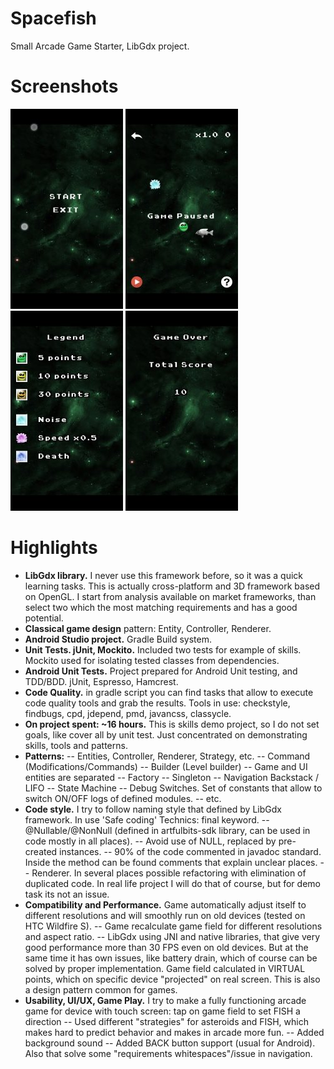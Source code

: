 # Spacefish

Small Arcade Game Starter, LibGdx project. 

# Screenshots

![Main Menu][2] ![Game Screen][3] ![Legend][4] ![Game Over][5]

# Highlights

 - **LibGdx library.** I never use this framework before, so it was a quick learning tasks. This is actually cross-platform and 3D framework based on OpenGL. I start from analysis available on market frameworks, than select two which the most matching requirements and has a good potential.
 - **Classical game design** pattern: Entity, Controller, Renderer.
 - **Android Studio project.** Gradle Build system.
 - **Unit Tests. jUnit, Mockito.** Included two tests for example of skills. Mockito used for isolating tested classes from dependencies.
 - **Android Unit Tests.** Project prepared for Android Unit testing, and TDD/BDD. jUnit, Espresso, Hamcrest.
 - **Code Quality.** in gradle script you can find tasks that allow to execute code quality tools and grab the results. Tools in use: checkstyle, findbugs, cpd, jdepend, pmd, javancss, classycle.
 - **On project spent: ~16 hours.** This is skills demo project, so I do not set goals, like cover all by unit test. Just concentrated on demonstrating skills, tools and patterns.
 - **Patterns:** 
-- Entities, Controller, Renderer, Strategy, etc.
-- Command (Modifications/Commands)
-- Builder (Level builder)
-- Game and UI entities are separated
-- Factory
-- Singleton
-- Navigation Backstack / LIFO
-- State Machine
-- Debug Switches. Set of constants that allow to switch ON/OFF logs of defined modules.
-- etc.
 - **Code style.** I try to follow naming style that defined by LibGdx framework. In use 'Safe coding' Technics: 
final keyword. 
-- @Nullable/@NonNull (defined in artfulbits-sdk library, can be used in code mostly in all places).
-- Avoid use of NULL, replaced by pre-created instances.
-- 90% of the code commented in javadoc standard. Inside the method can be found comments that explain unclear places.
-- Renderer. In several places possible refactoring with elimination of duplicated code. In real life project I will do that of course, but for demo task its not an issue.
 - **Compatibility and Performance.** Game automatically adjust itself to different resolutions and will smoothly run on old devices (tested on HTC Wildfire S). 
-- Game recalculate game field for different resolutions and aspect ratio.
-- LibGdx using JNI and native libraries, that give very good performance  more than 30 FPS even on old devices. But at the same time it has own issues, like battery drain, which of course can be solved by proper implementation.
Game field calculated in VIRTUAL points, which on specific device "projected" on real screen. This is also a design pattern common for games.
 - **Usability, UI/UX, Game Play.** I try to make a fully functioning arcade game for device with touch screen:
tap on game field to set FISH a direction
-- Used different "strategies" for asteroids and FISH, which makes hard to predict behavior and makes in arcade more fun.
-- Added background sound
-- Added BACK button support (usual for Android). Also that solve some "requirements whitespaces"/issue in navigation.

  [1]: https://raw.githubusercontent.com/OleksandrKucherenko/spacefish/master/_documentation/small_launcher.jpg
  [2]: https://raw.githubusercontent.com/OleksandrKucherenko/spacefish/master/_documentation/small_main_menu.jpg
  [3]: https://raw.githubusercontent.com/OleksandrKucherenko/spacefish/master/_documentation/small_game_screen.jpg
  [4]: https://raw.githubusercontent.com/OleksandrKucherenko/spacefish/master/_documentation/small_legend.jpg
  [5]: https://raw.githubusercontent.com/OleksandrKucherenko/spacefish/master/_documentation/small_game_over.jpg

